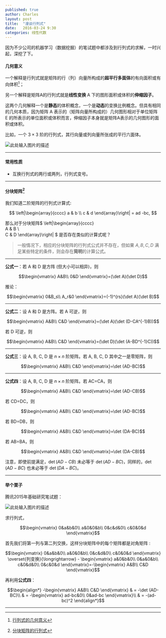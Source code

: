 ```yaml
---
published: true
author: Charles
layout: post
title:  "漫谈行列式"
date:   2016-03-24 9:30
categories: 线性代数
---
```

因为不少公司的机器学习（数据挖掘）的笔试题中都涉及到行列式的求解，一时兴起，深挖了下。

#### 几何意义
一个解释是行列式就是矩阵的行（列）向量所构成的**超平行多面体**的有向面积或有向体积[^1]；

另一个解释是矩阵A的行列式就是**线性变换** A 下的图形面积或体积的**伸缩因子**。

这两个几何解释一个是**静态**的体积概念，一个是**动态**的变换比例概念。但具有相同的几何本质，因为矩阵 A 表示的（矩阵向量所构成的）几何图形相对于单位矩阵 E 的所表示的单位面积或体积而言，伸缩因子本身就是矩阵A表示的几何图形的面积或体积。

比如，一个 $3\times 3$ 阶的行列式，其行向量或列向量所张成的平行六面体。

![此处输入图片的描述][1]


----------


#### 常用性质

 - 互换行列式的两行或两列，行列式变号。
 


----------


#### 分块矩阵[^2]
我们知道二阶矩阵的行列式计算式:

$$ 
\left|\begin{array}{cccc}   
a & b \\   
c & d 
\end{array}\right| = ad -bc,  
$$

那么对于分块矩阵$ 
\left|\begin{array}{cccc}   
A & B \\   
C & D 
\end{array}\right|
$ 是否存在类似的计算式呢？

> 一般情况下，相应的分块矩阵的行列式公式并不存在，但如果 $A,B,C,D$ 满足某些特定的条件，则会存在**简明**的计算公式。


----------


**公式一**：若 A 和 D 是方阵 (但大小可以相异)，则

$$\begin{vmatrix}  A&B\\  0&D  \end{vmatrix}=(\det A)(\det D)$$

推论： 

$$\begin{vmatrix}  0&B_s\\  A_r&0  \end{vmatrix}=(-1)^{rs}(\det A)(\det B)$$

----------


**公式二**：设 A 和 D 是方阵。若 A 可逆，则

$$\begin{vmatrix}  A&B\\  C&D  \end{vmatrix}=(\det A)(\det (D-CA^{-1}B))$$

若 D 可逆，则

$$\begin{vmatrix}  A&B\\  C&D  \end{vmatrix}=(\det D)(\det (A-BD^{-1}C))$$


----------

**公式三**：设 A, B, C, D 是 $n\times n$ 阶矩阵。若 A, B, C, D 其中之一是零矩阵，则

$$\begin{vmatrix}  A&B\\  C&D  \end{vmatrix}=\det (AD-BC)$$


----------

**公式四**：设 A, B, C, D 是 $n\times n$ 阶矩阵。若 AC=CA，则

$$\begin{vmatrix}  A&B\\  C&D  \end{vmatrix}=\det (AD-CB)$$

若 CD=DC，则

$$\begin{vmatrix}  A&B\\  C&D  \end{vmatrix}=\det (AD-BC)$$

若 BD=DB，则

$$\begin{vmatrix}  A&B\\  C&D  \end{vmatrix}=\det (DA-BC)$$

若 AB=BA，则

$$\begin{vmatrix}  A&B\\  C&D  \end{vmatrix}=\det (DA-CB)$$

注意，即使前提满足，$\det(AD-CB)$ 未必等于 $\det (AD-BC)$，同样的，$\det(AD-BC)$ 也未必等于 $\det (DA-BC)$。


----------

#### 举个栗子
腾讯2015年基础研究笔试题：

![此处输入图片的描述][2]

求行列式，

$$\begin{vmatrix}  
0&a&b&0\\
a&0&0&b\\
0&c&d&0\\
c&0&0&d
\end{vmatrix}$$

首先我们将第一列与第二列交换，这样分块矩阵中的每个矩阵都是对角矩阵 :

$$\begin{vmatrix}  
0&a&b&0\\
a&0&0&b\\
0&c&d&0\\
c&0&0&d
\end{vmatrix} \overset{列变换}{\longrightarrow} - \begin{vmatrix}  
a&0&b&0\\
0&a&0&b\\
c&0&d&0\\
0&c&0&d
\end{vmatrix}=-\begin{vmatrix}  A&B\\  C&D  \end{vmatrix}$$

再利用**公式四**：

$$\begin{align*}
-\begin{vmatrix}  A&B\\  C&D  \end{vmatrix} & = -\det (AD-BC)\\
& = -\begin{vmatrix}  ad-bc&0\\  0&ad-bc  \end{vmatrix}\\
& = -(ad-bc)^2
\end{align*}$$

----------


  [^1]: [行列式的几何意义](http://www.cnblogs.com/AndyJee/p/3491487.html)
  [^2]: [分块矩阵的行列式](https://ccjou.wordpress.com/2013/06/07/%E5%88%86%E5%A1%8A%E7%9F%A9%E9%99%A3%E7%9A%84%E8%A1%8C%E5%88%97%E5%BC%8F/)


  [1]: http://7xjbdi.com1.z0.glb.clouddn.com/3_det.png
  [2]: http://7xjbdi.com1.z0.glb.clouddn.com/tecent_test.png?imageView2/2/w/450